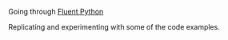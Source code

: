 Going through [Fluent Python](https://www.oreilly.com/library/view/fluent-python-2nd/9781492056348/)

Replicating and experimenting with some of the code examples.
